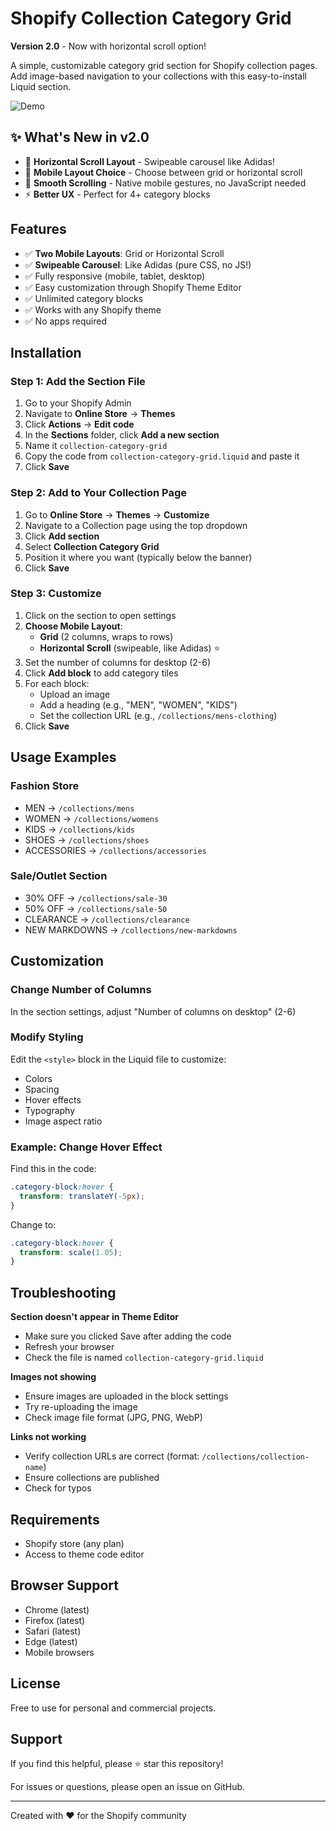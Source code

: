 # Shopify Collection Category Grid

**Version 2.0** - Now with horizontal scroll option!

A simple, customizable category grid section for Shopify collection pages. Add image-based navigation to your collections with this easy-to-install Liquid section.

![Demo](https://via.placeholder.com/1200x400/4A90E2/FFFFFF?text=Collection+Category+Grid)

## ✨ What's New in v2.0

- 🎉 **Horizontal Scroll Layout** - Swipeable carousel like Adidas!
- 📱 **Mobile Layout Choice** - Choose between grid or horizontal scroll
- 🎯 **Smooth Scrolling** - Native mobile gestures, no JavaScript needed
- ⚡ **Better UX** - Perfect for 4+ category blocks

## Features

- ✅ **Two Mobile Layouts**: Grid or Horizontal Scroll
- ✅ **Swipeable Carousel**: Like Adidas (pure CSS, no JS!)
- ✅ Fully responsive (mobile, tablet, desktop)
- ✅ Easy customization through Shopify Theme Editor
- ✅ Unlimited category blocks
- ✅ Works with any Shopify theme
- ✅ No apps required

## Installation

### Step 1: Add the Section File

1. Go to your Shopify Admin
2. Navigate to **Online Store** → **Themes**
3. Click **Actions** → **Edit code**
4. In the **Sections** folder, click **Add a new section**
5. Name it `collection-category-grid`
6. Copy the code from `collection-category-grid.liquid` and paste it
7. Click **Save**

### Step 2: Add to Your Collection Page

1. Go to **Online Store** → **Themes** → **Customize**
2. Navigate to a Collection page using the top dropdown
3. Click **Add section**
4. Select **Collection Category Grid**
5. Position it where you want (typically below the banner)
6. Click **Save**

### Step 3: Customize

1. Click on the section to open settings
2. **Choose Mobile Layout**:
   - **Grid** (2 columns, wraps to rows)
   - **Horizontal Scroll** (swipeable, like Adidas) ⭐
3. Set the number of columns for desktop (2-6)
4. Click **Add block** to add category tiles
4. For each block:
   - Upload an image
   - Add a heading (e.g., "MEN", "WOMEN", "KIDS")
   - Set the collection URL (e.g., `/collections/mens-clothing`)
5. Click **Save**

## Usage Examples

### Fashion Store
- MEN → `/collections/mens`
- WOMEN → `/collections/womens`
- KIDS → `/collections/kids`
- SHOES → `/collections/shoes`
- ACCESSORIES → `/collections/accessories`

### Sale/Outlet Section
- 30% OFF → `/collections/sale-30`
- 50% OFF → `/collections/sale-50`
- CLEARANCE → `/collections/clearance`
- NEW MARKDOWNS → `/collections/new-markdowns`

## Customization

### Change Number of Columns
In the section settings, adjust "Number of columns on desktop" (2-6)

### Modify Styling
Edit the `<style>` block in the Liquid file to customize:
- Colors
- Spacing
- Hover effects
- Typography
- Image aspect ratio

### Example: Change Hover Effect
Find this in the code:
```css
.category-block:hover {
  transform: translateY(-5px);
}
```

Change to:
```css
.category-block:hover {
  transform: scale(1.05);
}
```

## Troubleshooting

**Section doesn't appear in Theme Editor**
- Make sure you clicked Save after adding the code
- Refresh your browser
- Check the file is named `collection-category-grid.liquid`

**Images not showing**
- Ensure images are uploaded in the block settings
- Try re-uploading the image
- Check image file format (JPG, PNG, WebP)

**Links not working**
- Verify collection URLs are correct (format: `/collections/collection-name`)
- Ensure collections are published
- Check for typos

## Requirements

- Shopify store (any plan)
- Access to theme code editor

## Browser Support

- Chrome (latest)
- Firefox (latest)
- Safari (latest)
- Edge (latest)
- Mobile browsers

## License

Free to use for personal and commercial projects.

## Support

If you find this helpful, please ⭐ star this repository!

For issues or questions, please open an issue on GitHub.

---

Created with ❤️ for the Shopify community
